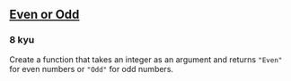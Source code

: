 <h2><a href=https://www.codewars.com/kata/53da3dbb4a5168369a0000fe/train/php target="_blank">Even or Odd</a></h2><h3>8 kyu</h3><p>Create a function that takes an integer as an argument and returns <code>"Even"</code> for even numbers or <code>"Odd"</code> for odd numbers.</p>